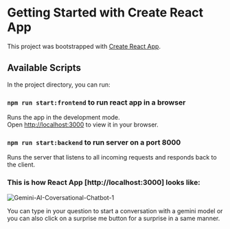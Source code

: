# Getting Started with Create React App

This project was bootstrapped with [Create React App](https://github.com/facebook/create-react-app).

## Available Scripts

In the project directory, you can run:

### `npm run start:frontend` to run react app in a browser

Runs the app in the development mode.\
Open [http://localhost:3000](http://localhost:3000) to view it in your browser.

### `npm run start:backend` to run server on a port 8000
Runs the server that listens to all incoming requests and responds back to the client.

### This is how React App [http://localhost:3000] looks like:
![Gemini-AI-Coversational-Chatbot-1](https://github.com/ankitpatel211/react-gemini-app/assets/22578263/d2e1c93a-1ebd-4ffa-a488-668f530556fd)

You can type in your question to start a conversation with a gemini model or you can also click on a surprise me button for a surprise in a same manner. 

